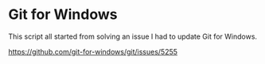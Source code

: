 # Git for Windows

This script all started from solving an issue I had to update Git for Windows.

https://github.com/git-for-windows/git/issues/5255 
